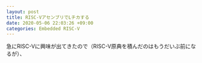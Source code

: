 ```yaml
---
layout: post
title: RISC-VアセンブリでLチカする
date: 2020-05-06 22:03:26 +09:00
categories: Embedded RISC-V
---
```


急にRISC-Vに興味が出てきたので（RISC-V原典を積んだのはもうだいぶ前になるが）、


